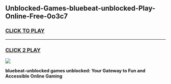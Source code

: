 
## Unblocked-Games-bluebeat-unblocked-Play-Online-Free-0o3c7
<h3>
<a href="https://premium76.site?title=bluebeat-unblocked&ref=26A">CLICK TO PLAY</a></h3>
<hr>

<h3>
<a href="https://premium76.site?title=bluebeat-unblocked&ref=26A">CLICK 2 PLAY</a>
  
</h3>

<a href="https://premium76.site?title=bluebeat-unblocked&ref=26A"><img src="https://clearcache.store/games.png"></a>


**bluebeat-unblocked games unblocked: Your Gateway to Fun and Accessible Online Gaming**
